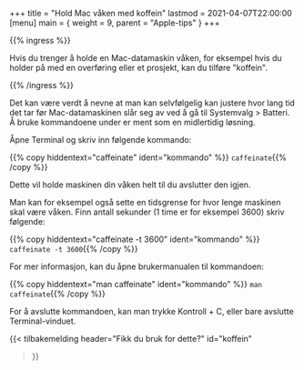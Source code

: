 +++
title = "Hold Mac våken med koffein"
lastmod = 2021-04-07T22:00:00
[menu]
main = { weight = 9, parent = "Apple-tips" }
+++

{{% ingress %}}

Hvis du trenger å holde en Mac-datamaskin våken, for eksempel hvis du holder på med en
overføring eller et prosjekt, kan du tilføre "koffein".

{{% /ingress %}}

Det kan være verdt å nevne at man kan selvfølgelig kan justere hvor lang tid det tar før
Mac-datamaskinen slår seg av ved å gå til Systemvalg > Batteri. Å bruke kommandoene under
er ment som en midlertidig løsning.

Åpne Terminal og skriv inn følgende kommando:

{{% copy
 hiddentext="caffeinate"
 ident="kommando"
%}}
```caffeinate```{{% /copy %}}

Dette vil holde maskinen din våken helt til du avslutter den igjen.

Man kan for eksempel også sette en tidsgrense for hvor lenge maskinen skal være våken.
Finn antall sekunder (1 time er for eksempel 3600) skriv følgende:

{{% copy
 hiddentext="caffeinate -t 3600"
 ident="kommando"
%}}
```caffeinate -t 3600```{{% /copy %}}

For mer informasjon, kan du åpne brukermanualen til kommandoen:

{{% copy
 hiddentext="man caffeinate"
 ident="kommando"
%}}
```man caffeinate```{{% /copy %}}

For å avslutte kommandoen, kan man trykke Kontroll + C, eller bare avslutte Terminal-vinduet.

{{< tilbakemelding
header="Fikk du bruk for dette?"
id="koffein"
>}}

